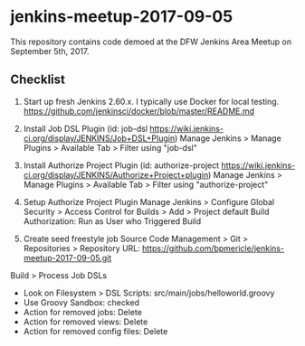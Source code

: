 # jenkins-meetup-2017-09-05
This repository contains code demoed at the DFW Jenkins Area Meetup on September 5th, 2017.

## Checklist
1. Start up fresh Jenkins 2.60.x.
I typically use Docker for local testing. https://github.com/jenkinsci/docker/blob/master/README.md

2. Install Job DSL Plugin (id: job-dsl https://wiki.jenkins-ci.org/display/JENKINS/Job+DSL+Plugin)
Manage Jenkins > Manage Plugins > Available Tab > Filter using "job-dsl"

3. Install Authorize Project Plugin (id: authorize-project https://wiki.jenkins-ci.org/display/JENKINS/Authorize+Project+plugin)
Manage Jenkins > Manage Plugins > Available Tab > Filter using "authorize-project"

4. Setup Authorize Project Plugin
Manage Jenkins > Configure Global Security > Access Control for Builds > Add > Project default Build Authorization: Run as User who Triggered Build

5. Create seed freestyle job
Source Code Management > Git > Repositories > Repository URL: https://github.com/bpmericle/jenkins-meetup-2017-09-05.git

Build > Process Job DSLs
  - Look on Filesystem > DSL Scripts: src/main/jobs/helloworld.groovy
  - Use Groovy Sandbox: checked
  - Action for removed jobs: Delete
  - Action for removed views: Delete
  - Action for removed config files: Delete
